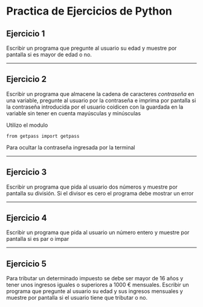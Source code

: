 # Practica de Ejercicios de Python 

## Ejercicio 1 
Escribir un programa que pregunte al usuario su edad y muestre por pantalla si es mayor de edad o no.

___

## Ejercicio 2

Escribir un programa que almacene la cadena de
caracteres *contraseña* en una variable, pregunte al usuario por la contraseña e imprima por pantalla si la contraseña introducida por el usuario coidicen con la guardada en la variable sin tener en cuenta mayúsculas y minúsculas

Utilizo el modulo 

~~~
from getpass import getpass
~~~

Para ocultar la contraseña ingresada por la terminal

___

## Ejercicio 3

Escribir un programa que pida al usuario dos números y muestre por pantalla su división. Si el divisor es cero el programa debe mostrar un error 

___

## Ejercicio 4

Escribir un programa que pida al usuario un número entero y muestre por pantalla si es par o impar 

___

## Ejercicio 5

Para tributar un determinado impuesto se debe ser mayor de 16 años y tener unos ingresos iguales o superiores a 1000 € mensuales. Escribir un programa que pregunte al usuario su edad y sus ingresos mensuales y muestre por pantalla si el usuario tiene que tributar o no.